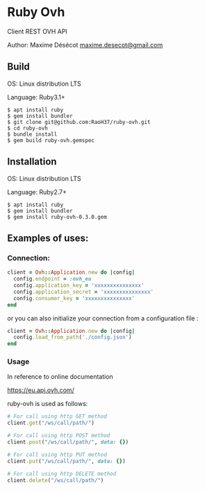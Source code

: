 # Ruby Ovh

Client REST OVH API

Author: Maxime Désécot <maxime.desecot@gmail.com>

## Build

OS: Linux distribution LTS

Language: Ruby3.1+

```
$ apt install ruby
$ gem install bundler
$ git clone git@github.com:RaoH37/ruby-ovh.git
$ cd ruby-ovh
$ bundle install
$ gem build ruby-ovh.gemspec
```

## Installation

OS: Linux distribution LTS

Language: Ruby2.7+

```
$ apt install ruby
$ gem install bundler
$ gem install ruby-ovh-0.3.0.gem
```

## Examples of uses:

### Connection:

```ruby
client = Ovh::Application.new do |config|
  config.endpoint = :ovh_eu
  config.application_key = 'xxxxxxxxxxxxxxx'
  config.application_secret = 'xxxxxxxxxxxxxxx'
  config.consumer_key = 'xxxxxxxxxxxxxxx'
end
````
or you can also initialize your connection from a configuration file :
```ruby
client = Ovh::Application.new do |config|
  config.load_from_path('./config.json')
end
````

### Usage

In reference to online documentation

https://eu.api.ovh.com/

ruby-ovh is used as follows:

```ruby
# For call using http GET method
client.get("/ws/call/path/")

# For call using http POST method
client.post("/ws/call/path/", data: {})

# For call using http PUT method
client.put("/ws/call/path/", data: {})

# For call using http DELETE method
client.delete("/ws/call/path/")
````